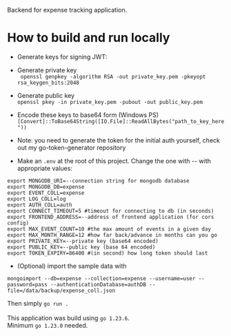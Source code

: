 Backend for expense tracking application.

# How to build and run locally

- Generate keys for signing JWT:

- Generate private key\
  ` openssl genpkey -algorithm RSA -out private_key.pem -pkeyopt rsa_keygen_bits:2048`
- Generate public key\
  `openssl pkey -in private_key.pem -pubout -out public_key.pem`
- Encode these keys to base64 form (Windows PS)\
  `[Convert]::ToBase64String([IO.File]::ReadAllBytes("path_to_key_here"))`
- Note: you need to generate the token for the initial auth yourself, check out my go-token-generator repository

- Make an `.env` at the root of this project. Change the one with -- with appropriate values:
<pre><code>export MONGODB_URI=--connection string for mongodb database
export MONGODB_DB=expense
export EVENT_COLL=expense
export LOG_COLL=log
export AUTH_COLL=auth
export CONNECT_TIMEOUT=5 #timeout for connecting to db (in seconds)
export FRONTEND_ADDRESS=--address of frontend application (for cors config)
export MAX_EVENT_COUNT=10 #the max amount of events in a given day
export MAX_MONTH_RANGE=12 #how far back/advance in months can you go
export PRIVATE_KEY=--private key (base64 encoded)
export PUBLIC_KEY=--public key (base 64 encoded)
export TOKEN_EXPIRY=86400 #(in second) how long token should last</code></pre>

- (Optional) import the sample data with

<pre><code>mongoimport --db=expense --collection=expense --username=user --password=pass --authenticationDatabase=authDB --file=/data/backup/expense_coll.json</code></pre>

Then simply `go run .`\
\
This application was build using `go 1.23.6`.\
Minimum `go 1.23.0` needed.
